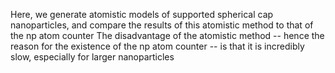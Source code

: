 Here, we generate atomistic models of supported spherical cap nanoparticles, and compare the results of this atomistic method to that of the np atom counter
The disadvantage of the atomistic method -- hence the reason for the existence of the np atom counter -- is that it is incredibly slow, especially for larger nanoparticles
